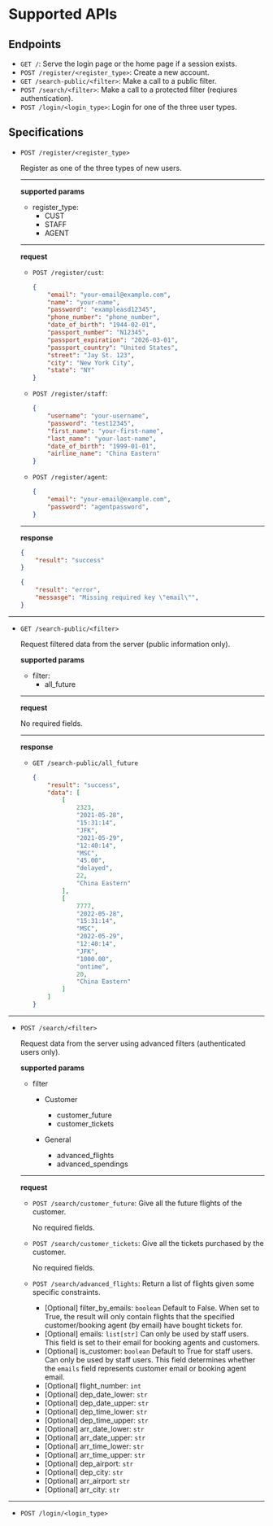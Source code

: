 # Supported APIs

## Endpoints

- `GET /`: Serve the login page or the home page if a session exists.
- `POST /register/<register_type>`: Create a new account.
- `GET /search-public/<filter>`: Make a call to a public filter.
- `POST /search/<filter>`: Make a call to a protected filter (reqiures authentication).
- `POST /login/<login_type>`: Login for one of the three user types.

## Specifications

- `POST /register/<register_type>`

    Register as one of the three types of new users.

    ---

    **supported params**

    - register_type:
        - CUST
        - STAFF
        - AGENT

    ---

    **request**
    
    - `POST /register/cust`:

        ```json
        {
            "email": "your-email@example.com",
            "name": "your-name",
            "password": "exampleasd12345",
            "phone_number": "phone_number",
            "date_of_birth": "1944-02-01",
            "passport_number": "N12345",
            "passport_expiration": "2026-03-01",
            "passport_country": "United States",
            "street": "Jay St. 123",
            "city": "New York City",
            "state": "NY"
        }
        ```
    - `POST /register/staff`:

        ```json
        {
            "username": "your-username",
            "password": "test12345",
            "first_name": "your-first-name",
            "last_name": "your-last-name",
            "date_of_birth": "1999-01-01",
            "airline_name": "China Eastern"
        }
        ```
    - `POST /register/agent`:
    
        ```json
        {
            "email": "your-email@example.com",
            "password": "agentpassword",
        }
        ```

    ---

    **response**

    ```json
    {
        "result": "success"
    }
    ```

    ```json
    {
        "result": "error",
        "messasge": "Missing required key \"email\"",
    }
    ```

-----

- `GET /search-public/<filter>`

    Request filtered data from the server (public information only).

    **supported params**

    - filter:
        - all_future
    
    ---

    **request**

    No required fields.
    
    ---

    **response**

    - `GET /search-public/all_future`

        ```json
        {
            "result": "success",
            "data": [
                [
                    2323,
                    "2021-05-28",
                    "15:31:14",
                    "JFK",
                    "2021-05-29",
                    "12:40:14",
                    "MSC",
                    "45.00",
                    "delayed",
                    22,
                    "China Eastern"
                ],
                [
                    7777,
                    "2022-05-28",
                    "15:31:14",
                    "MSC",
                    "2022-05-29",
                    "12:40:14",
                    "JFK",
                    "1000.00",
                    "ontime",
                    20,
                    "China Eastern"
                ]
            ]
        }
        ```

-----

- `POST /search/<filter>`

    Request data from the server using advanced filters (authenticated users only).

    **supported params**

    - filter

        - Customer

            - customer_future
            - customer_tickets

        - General

            - advanced_flights
            - advanced_spendings
    
    ---
    
    **request**
    
    - `POST /search/customer_future`: Give all the future flights of the customer.

        No required fields.

    - `POST /search/customer_tickets`: Give all the tickets purchased by the customer.

        No required fields.

    - `POST /search/advanced_flights`: Return a list of flights given some specific constraints.

        - [Optional] filter_by_emails: `boolean` Default to False. When set to True, the result will only contain flights that the specified customer/booking agent (by email) have bought tickets for.
        - [Optional] emails: `list[str]` Can only be used by staff users. This field is set to their email for booking agents and customers.
        - [Optional] is_customer: `boolean` Default to True for staff users. Can only be used by staff users. This field determines whether the `emails` field represents customer email or booking agent email.
        - [Optional] flight_number: `int`
        - [Optional] dep_date_lower: `str`
        - [Optional] dep_date_upper: `str`
        - [Optional] dep_time_lower: `str`
        - [Optional] dep_time_upper: `str`
        - [Optional] arr_date_lower: `str`
        - [Optional] arr_date_upper: `str`
        - [Optional] arr_time_lower: `str`
        - [Optional] arr_time_upper: `str`
        - [Optional] dep_airport: `str`
        - [Optional] dep_city: `str`
        - [Optional] arr_airport: `str`
        - [Optional] arr_city: `str`

-----

- `POST /login/<login_type>`